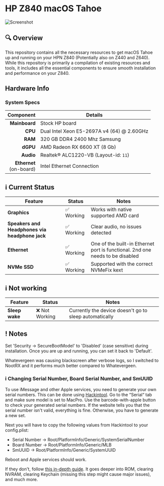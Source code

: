  # HP Z840 macOS Tahoe

![Screenshot](Images/screenshot.png)

## 🔍 Overview
This repository contains all the necessary resources to get macOS Tahoe up and running on your HPN Z840 (Potentially also on Z440 and Z640). While this repository is primarily a compilation of existing resources and tools, it includes all the essential components to ensure smooth installation and performance on your Z840.

## Hardware Info

### System Specs

Component     | Details                                                       
-------------:|-------------------------------------------------------------- 
**Mainboard** | Stock HP board
**CPU**       | Dual Intel Xeon E5-2697A v4 (64) @ 2.60GHz        
**RAM**       | 320 GB DDR4 2400 Mhz Samsung
**dGPU**      | AMD Radeon RX 6600 XT (8 Gb)
**Audio**     | Realtek® ALC1220-VB (Layout-id: `11`)
**Ethernet** <br>(on-board) | Intel Ethernet Connection

## ℹ️ Current Status

| Feature | Status | Notes |
| ------------- | ------------- | ------------- |
| **Graphics** | ✅ Working | Works with native supported AMD card |
| **Speakers and Headphones via headphone jack** | ✅ Working | Clear audio, no issues detected |
| **Ethernet** | ✅ Working | One of the built-in Ethernet port is functional. 2nd one needs to be disabled |
| **NVMe SSD** | ✅ Working | Supported with the correct NVMeFix kext
## ℹ️ Not working
| Feature | Status | Notes |
| ------------- | ------------- | ------------- |
| **Sleep wake** | ❌ Not Working | Currently the device doesn't go to sleep automatically |

## ! Notes

Set 'Security -> SecureBootModel' to 'Disabled' (case sensitive) during installation. Once you are up and running, you can set it back to 'Default'.

Whatevergeen was causing blackscreen after verbose logs, so I switched to NootRX and it performs much better compared to Whatevergeen.

### ℹ️ Changing Serial Number, Board Serial Number, and SmUUID

To use iMessage and other Apple services, you need to generate your own serial numbers. This can be done using [Hackintool](https://github.com/benbaker76/Hackintool). Go to the “Serial“ tab and make sure model is set to MacPro. Use the barcode-with-apple button to check your generated serial numbers. If the website tells you that the serial number isn't valid, everything is fine. Otherwise, you have to generate a new set.

Next you will have to copy the following values from Hackintool to your config.plist:
- Serial Number -> Root/PlatformInfo/Generic/SystemSerialNumber
- Board Number -> Root/PlatformInfo/Generic/MLB
- SmUUID -> Root/PlatformInfo/Generic/SystemUUID

Reboot and Apple services should work.

If they don't, follow [this in-depth guide](https://dortania.github.io/OpenCore-Post-Install/universal/iservices.html). It goes deeper into ROM, clearing NVRAM, clearing Keychain (missing this step might cause major issues), and much more.
